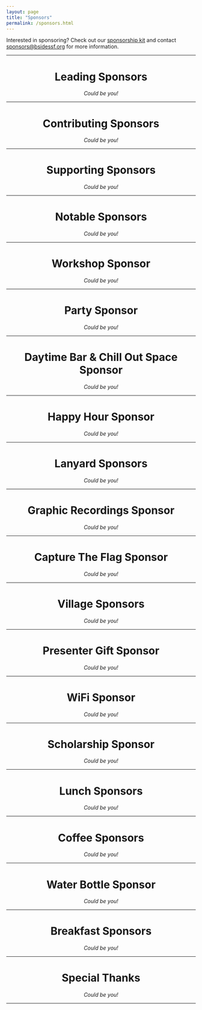 ```yaml
---
layout: page
title: "Sponsors"
permalink: /sponsors.html
---
```


Interested in sponsoring? Check out our [sponsorship kit](https://drive.google.com/open?id=1atN6ykppegBe0_nBiSWAG3qeLRq8wk6w) and contact sponsors@bsidessf.org for more information.

<div style="text-align: center;" class="sponsors">
  <hr style="margin-bottom:5px">
  <h1>Leading Sponsors</h1>
  <p>
    <em>Could be you!</em>
  </p>
  <hr style="margin-bottom:5px">

  <h1>Contributing Sponsors</h1>
  <p>
    <em>Could be you!</em>
  </p>
  <hr style="margin-bottom:5px">

  <h1>Supporting Sponsors</h1>
  <p>
    <em>Could be you!</em>
  </p>
  <hr style="margin-bottom:5px">

  <h1>Notable Sponsors</h1>
  <p>
    <em>Could be you!</em>
  </p>
  <hr style="margin-bottom:5px">

  <h1>Workshop Sponsor</h1>
  <p>
    <em>Could be you!</em>
  </p>
  <hr style="margin-bottom:5px">

  <h1>Party Sponsor</h1>
  <p>
    <em>Could be you!</em>
  </p>
  <hr style="margin-bottom:5px">

  <h1>Daytime Bar &amp; Chill Out Space Sponsor</h1>
  <p>
    <em>Could be you!</em>
  </p>
  <hr style="margin-bottom:5px">

  <h1>Happy Hour Sponsor</h1>
  <p>
    <em>Could be you!</em>
  </p>
  <hr style="margin-bottom:5px">

  <h1>Lanyard Sponsors</h1>
  <p>
    <em>Could be you!</em>
  </p>
  <hr style="margin-bottom:5px">

  <h1>Graphic Recordings Sponsor</h1>
  <p>
    <em>Could be you!</em>
  </p>
  <hr style="margin-bottom:5px">

  <h1>Capture The Flag Sponsor</h1>
  <p>
    <em>Could be you!</em>
  </p>
  <hr style="margin-bottom:5px">

  <h1>Village Sponsors</h1>
  <p>
    <em>Could be you!</em>
  </p>
  <hr style="margin-bottom:5px">

  <h1>Presenter Gift Sponsor</h1>
  <p>
    <em>Could be you!</em>
  </p>
  <hr style="margin-bottom:5px">

  <h1>WiFi Sponsor</h1>
  <p>
    <em>Could be you!</em>
  </p>
  <hr style="margin-bottom:5px">

  <h1>Scholarship Sponsor</h1>
  <p>
    <em>Could be you!</em>
  </p>
  <hr style="margin-bottom:5px">

  <h1>Lunch Sponsors</h1>
  <p>
    <em>Could be you!</em>
  </p>
  <hr style="margin-bottom:5px">

  <h1>Coffee Sponsors</h1>
  <p>
    <em>Could be you!</em>
  </p>
  <hr style="margin-bottom:5px">

  <h1>Water Bottle Sponsor</h1>
  <p>
    <em>Could be you!</em>
  </p>
  <hr style="margin-bottom:5px">

  <h1>Breakfast Sponsors</h1>
  <p>
    <em>Could be you!</em>
  </p>
  <hr style="margin-bottom:5px">

  <h1>Special Thanks</h1>
  <p>
    <em>Could be you!</em>
  </p>
  <hr style="margin-bottom:5px">
</div>

